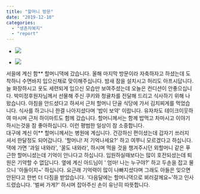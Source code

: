 ```yaml
---
title: "할머니 방문"
date: "2019-12-10"
categories: 
  - "생존자복지"
  - "report"
---
```


- ![](https://r2.womenandwar.net/2019/12/1210-정기방문-사진1.jpg)
    
- ![](https://r2.womenandwar.net/2019/12/1210-정기방문-사진2.jpg)
    

서을에 계신 함\*\* 할머니댁에 갔습니다. 올해 마지막 방문이라 자축하자고 하셨는데 도착하니 수면바지 입으신채로 맞이해주십니다. 밤새 잠을 설치시고 허리도 아프시답니다. 늘 화장하시고 옷도 세련되게 입으신 모습만 보여주셨는데 오늘은 컨디션이 안좋으십니다. 박미정후원자님께서 선물해 주신 쿠키와 청귤차를 전달해 드리고 식사하기 위해 나왔습니다. 아침을 안드셨다고 하셔서 근처 할머니 단골 식당에 가서 김치찌게를 먹었습니다. 식사를 하고나니 한결 나아지셨다며 '밥이 보약' 이랍니다. 유자차도 테이크이웃하여 마시며 근처 하이마트도 함께 갔습니다. 할머니께서는 함께 밥먹고 차마시고 이야기 하시는것을 참 좋아하십니다. 이런 평범한 일상이 참 소중합니다.  
대구에 계신 이\*\* 할머니께서는 병원에 계십니다. 건강하신 편이셨는데 갑자기 쓰러지셔서 한달정도 되어갑니다. '할머니! 저 기억나세요?' 하고 여쭈니 모르겠다고 하십니다. 댁에 가면 '과일 내와라', '꿀도 내와라', 하시며 먹을 것을 챙겨주시던 외할머니 같은 푸근한 할머니셨는데 기억이 안나다고 하십니다. 입원하실때보다는 많이 호전되셨는데 퇴원은 기약할 수 없답니다. 옆에 계신 아드님이 ' 엄마! 나는 누구야?' 하고 두손을 잡고 물으니 '아들이지~' 하십니다. 요근래 기억력이 많이 나빠지셨다며 그래도 아들은 잊으면 안된다고 한번 더 다짐을 받았습니다. '다음달에는 할머니댁으로 뵈러갈께요~'하고 인사드렸습니다. '벌써 가게?' 하시며 잡아주신 손이 유난히 따뜻합니다.

